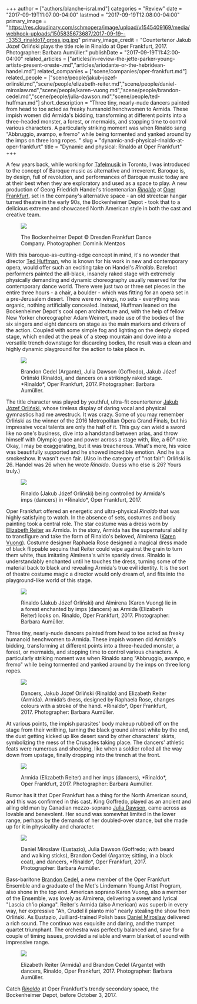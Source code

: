 +++
author = ["authors/blanche-isral.md"]
categories = "Review"
date = "2017-09-19T11:07:00-04:00"
lastmod = "2017-09-19T12:08:00-04:00"
primary_image = "https://res.cloudinary.com/schmopera/image/upload/v1545409169/media/webhook-uploads/1505835673687/2017-09-19---3353_rinaldo17_gross.jpg.jpg"
primary_image_credit = "Countertenor Jakub Józef Orliński plays the title role in Rinaldo at Oper Frankfurt, 2017. Photographer: Barbara Aumüller."
publishDate = "2017-09-19T11:42:00-04:00"
related_articles = ["articles/in-review-the-jette-parker-young-artists-present-oreste-.md","articles/ariodante-or-the-hebridean-handel.md"]
related_companies = ["scene/companies/oper-frankfurt.md"]
related_people = ["scene/people/jakub-jozef-orlinski.md","scene/people/elizabeth-reiter.md","scene/people/daniel-miroslaw.md","scene/people/karen-vuong.md","scene/people/brandon-cedel.md","scene/people/julia-dawson.md","scene/people/ted-huffman.md"]
short_description = "Three tiny, nearly-nude dancers painted from head to toe acted as freaky humanoid henchwomen to Armida. These impish women did Armida&#039;s bidding, transforming at different points into a three-headed monster, a forest, or mermaids, and stopping time to control various characters. A particularly striking moment was when Rinaldo sang &quot;Abbruggio, avampo, e fremo&quot; while being tormented and yanked around by the imps on three long ropes. "
slug = "dynamic-and-physical-rinaldo-at-oper-frankfurt"
title = "Dynamic and physical: Rinaldo at Oper Frankfurt"
+++

A few years back, while working for [Tafelmusik](/scene/companies/tafelmusik-baroque-orchestra-chamber-choir/) in Toronto, I was introduced to the concept of Baroque music as alternative and irreverent. Baroque is, by design, full of revolution, and performances of Baroque music today are at their best when they are exploratory and used as a space to play. A new production of Georg Friedrich Handel's tricentenarian [*Rinaldo*](http://www.oper-frankfurt.de/en/season-calendar/rinaldo/?id_datum=990) at [Oper Frankfurt](/scene/companies/oper-frankfurt/), set in the company's alternative space - an old streetcar hangar turned theatre in the early 90s, the Bockenheimer Depot - took that to a delicious extreme and showcased North American style in both the cast and creative team.

<figure data-type="image">

![](https://res.cloudinary.com/schmopera/image/upload/v1545409169/media/webhook-uploads/1505832842555/2017-09-19---DresdenFrankfurtDanceCompany_Bockenheimer_Depot.jpg.jpg)
<figcaption>The Bockenheimer Depot © Dresden Frankfurt Dance Company. Photographer: Dominik Mentzos</figcaption>
</figure>

With this baroque-as-cutting-edge concept in mind, it's no wonder that director [Ted Huffman](/scene/people/ted-huffman/), who is known for his work in new and contemporary opera, would offer such an exciting take on Handel's *Rinaldo*. Barefoot performers painted the all-black, insanely raked stage with extremely physically demanding and dynamic choreography usually reserved for the contemporary dance world. There were just two or three set pieces in the entire three hours - a chair, a boulder - which was fitting for an opera set in a pre-Jerusalem desert. There were no wings, no sets - everything was organic, nothing artificially concealed. Instead, Huffman leaned on the Bockenheimer Depot's cool open architecture and, with the help of fellow New Yorker choreographer Adam Weinert, made use of the bodies of the six singers and eight dancers on stage as the main markers and drivers of the action. Coupled with some simple fog and lighting on the deeply sloped stage, which ended at the peak of a steep mountain and dove into a versatile trench downstage for discarding bodies, the result was a clean and highly dynamic playground for the action to take place in.

<figure data-type="image">

![](https://res.cloudinary.com/schmopera/image/upload/v1545409169/media/webhook-uploads/1505832946865/2017-09-19---3356_rinaldo14_gross.jpg.jpg)
<figcaption>Brandon Cedel (Argante), Julia Dawson (Goffredo), Jakub Józef Orliński (Rinaldo), and dancers on a strikingly raked stage. *Rinaldo*, Oper Frankfurt, 2017. Photographer: Barbara Aumüller.
</figcaption>
</figure>

The title character was played by youthful, ultra-fit countertenor [Jakub Józef Orliński](/scene/people/jakub-jozef-orlinski/), whose tireless display of daring vocal and physical gymnastics had me awestruck. It was crazy. Some of you may remember Orliński as the winner of the 2016 Metropolitan Opera Grand Finals, but his impressive vocal talents are only the half of it. This guy can wield a sword like no one's business, dive into a handstand between arias, and throw himself with Olympic grace and power across a stage with, like, a 60° rake. Okay, I may be exaggerating, but it was treacherous. What's more, his voice was beautifully supported and he showed incredible emotion. And he is a smokeshow. It wasn't even fair. (Also in the category of "not fair": Orliński is 26. Handel was 26 when he wrote *Rinaldo*. Guess who else is 26? Yours truly.)

<figure data-type="image">

![](https://res.cloudinary.com/schmopera/image/upload/v1545409169/media/webhook-uploads/1505833062945/2017-09-19---3359_rinaldo11_gross.jpg.jpg)
<figcaption>Rinaldo (Jakub Józef Orliński) being controlled by Armida's imps (dancers) in *Rinaldo*, Oper Frankfurt, 2017.</figcaption>
</figure>

Oper Frankfurt offered an energetic and ultra-physical *Rinaldo* that was highly satisfying to watch. In the absence of sets, costumes and body painting took a central role. The star costume was a dress worn by [Elizabeth Reiter](/scene/people/elizabeth-reiter/) as Armida. In the story, Armida has the supernatural ability to transfigure and take the form of Rinaldo's beloved, Almirena ([Karen Vuong](/scene/people/karen-vuong/)). Costume designer Raphaela Rose designed a magical dress made of black flippable sequins that Reiter could wipe against the grain to turn them white, thus imitating Almirena's white sparkly dress. Rinaldo is understandably enchanted until he touches the dress, turning some of the material back to black and revealing Armida's true evil identity. It is the sort of theatre costume magic a director would only dream of, and fits into the playground-like world of this stage.

<figure data-type="image">

![](https://res.cloudinary.com/schmopera/image/upload/v1545409169/media/webhook-uploads/1505833169863/2017-09-19---3362_rinaldo08_gross.jpg.jpg)
<figcaption>Rinaldo (Jakub Józef Orliński) and Almirena (Karen Vuong) lie in a forest enchanted by imps (dancers) as Armida (Elizabeth Reiter) looks on. Rinaldo, Oper Frankfurt, 2017. Photographer: Barbara Aumüller.</figcaption>
</figure>

Three tiny, nearly-nude dancers painted from head to toe acted as freaky humanoid henchwomen to Armida. These impish women did Armida's bidding, transforming at different points into a three-headed monster, a forest, or mermaids, and stopping time to control various characters. A particularly striking moment was when Rinaldo sang "Abbruggio, avampo, e fremo" while being tormented and yanked around by the imps on three long ropes. 

<figure data-type="image">

![](https://res.cloudinary.com/schmopera/image/upload/v1545409169/media/webhook-uploads/1505833264648/2017-09-19--3350_rinaldo20_gross.jpg.jpg)
<figcaption>Dancers, Jakub Józef Orliński (Rinaldo) and Elizabeth Reiter (Armida). Armida’s dress, designed by Raphaela Rose, changes colours with a stroke of the hand. *Rinaldo*, Oper Frankfurt, 2017. Photographer: Barbara Aumüller.</figcaption>
</figure>

At various points, the impish parasites' body makeup rubbed off on the stage from their writhing, turning the black ground almost white by the end, the dust getting kicked up like desert sand by other characters' skirts, symbolizing the mess of the Crusades taking place. The dancers' athletic feats were numerous and shocking, like when a soldier rolled all the way down from upstage, finally dropping into the trench at the front.

<figure data-type="image">

![](https://res.cloudinary.com/schmopera/image/upload/v1545409169/media/webhook-uploads/1505833273862/2017-09-19---3354_rinaldo16_gross.jpg.jpg)
<figcaption>Armida (Elizabeth Reiter) and her imps (dancers), *Rinaldo*, Oper Frankfurt, 2017. Photographer: Barbara Aumüller. </figcaption>
</figure>

Rumor has it that Oper Frankfurt has a thing for the North American sound, and this was confirmed in this cast. King Goffredo, played as an ancient and ailing old man by Canadian mezzo-soprano [Julia Dawson](/scene/people/julia-dawson/), came across as lovable and benevolent. Her sound was somewhat limited in the lower range, perhaps by the demands of her doubled-over stance, but she made up for it in physicality and character. 

<figure data-type="image">

![](https://res.cloudinary.com/schmopera/image/upload/v1545409169/media/webhook-uploads/1505833350234/2017-09-19---3363_rinaldo07_gross.jpg.jpg)
<figcaption>Daniel Miroslaw (Eustazio), Julia Dawson (Goffredo; with beard and walking sticks), Brandon Cedel (Argante; sitting, in a black coat), and dancers, *Rinaldo*, Oper Frankfurt, 2017. Photographer: Barbara Aumüller.
</figcaption>
</figure>

Bass-baritone [Brandon Cedel](/scene/people/brandon-cedel/), a new member of the Oper Frankfurt Ensemble and a graduate of the Met's Lindemann Young Artist Program, also shone in the top end. American soprano Karen Vuong, also a member of the Ensemble, was lovely as Almirena, delivering a sweet and lyrical "Lascia ch'io pianga". Reiter's Armida (also American) was superb in every way, her expressive "Ah, Crudel il pianto mio" nearly stealing the show from Orliński. As Eustazio, Juilliard-trained Polish bass [Daniel Miroslaw](/scene/people/daniel-miroslaw/) delivered a rich sound. The continuo was exquisite and daring, and the trumpet quartet triumphant. The orchestra was perfectly balanced and, save for a couple of timing issues, provided a reliable and warm blanket of sound with impressive range.

<figure data-type="image">

![](https://res.cloudinary.com/schmopera/image/upload/v1545409169/media/webhook-uploads/1505833403851/2017-09-19---3351_rinaldo19_gross.jpg.jpg)
<figcaption>Elizabeth Reiter (Armida) and Brandon Cedel (Argante) with dancers, Rinaldo, Oper Frankfurt, 2017. Photographer: Barbara Aumüller.</figcaption>
</figure>

Catch [*Rinaldo*](http://www.oper-frankfurt.de/en/season-calendar/rinaldo/?id_datum=990) at Oper Frankfurt's trendy secondary space, the Bockenheimer Depot, before October 3, 2017.
